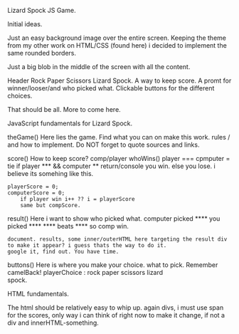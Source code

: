 Lizard Spock JS Game. 

Initial ideas. 

Just an easy background image over the entire screen. 
Keeping the theme from my other work on HTML/CSS (found here) i decided 
to implement the same rounded borders. 

Just a big blob in the middle of the screen with all the content. 

Header Rock Paper Scissors Lizard Spock. 
A way to keep score. 
A promt for winner/looser/and who picked what. 
Clickable buttons for the different choices. 

That should be all. 
More to come here. 

JavaScript fundamentals for Lizard Spock. 

theGame() 
	Here lies the game. 
	Find what you can on make this work.
	rules / and how to implement. 
	Do NOT forget to quote sources and links. 

score()
	How to keep score? 
	comp/player
		whoWins()
			player === cpmputer = tie
			if player *** && computer ** return/console you win. 
			else you lose. 
		i believe its somehing like this. 

	playerScore = 0;
	computerScore = 0;
		if player win i++ ?? i = playerScore
		same but compScore. 

result()
	Here i want to show who picked what.
	computer picked **** you picked ****
	**** beats **** so comp win.

	document. results, some inner/outerHTML here targeting the result div
	to make it appear? i guess thats the way to do it. 
	google it, find out. You have time. 

buttons()
	Here is where you make your choice.
	what to pick. Remember camelBack! 
	playerChoice : 	rock
			paper
			scissors
			lizard	
			spock. 

HTML fundamentals. 

The html should be relatively easy to whip up. 
again divs, i must use span for the scores, only way i can 
think of right now to make it change, if not a div and innerHTML-something. 
